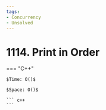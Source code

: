 ```yaml
---
tags:
- Concurrency
- Unsolved
---
```



# 1114. Print in Order

=== "C++"

    $Time: O()$

    $Space: O()$

    ``` c++
    ```